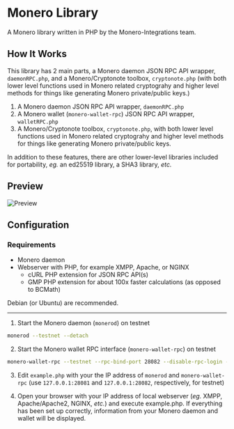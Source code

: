 # Monero Library
A Monero library written in PHP by the Monero-Integrations team.

## How It Works
This library has 2 main parts, a Monero daemon JSON RPC API wrapper, `daemonRPC.php`, and a Monero/Cryptonote toolbox, `cryptonote.php` (with both lower level functions used in Monero related cryptograhy and higher level methods for things like generating Monero private/public keys.)

1. A Monero daemon JSON RPC API wrapper, `daemonRPC.php`
2. A Monero wallet (`monero-wallet-rpc`) JSON RPC API wrapper, `walletRPC.php`
3. A Monero/Cryptonote toolbox, `cryptonote.php`, with both lower level functions used in Monero related cryptograhy and higher level methods for things like generating Monero private/public keys.

In addition to these features, there are other lower-level libraries included for portability, *eg.* an ed25519 library, a SHA3 library, *etc.*

## Preview
![Preview](https://user-images.githubusercontent.com/4107993/37871070-c2ab36a8-2f99-11e8-9860-bc208230e47e.png)

## Configuration
### Requirements
 - Monero daemon
 - Webserver with PHP, for example XMPP, Apache, or NGINX
    - cURL PHP extension for JSON RPC API(s)
    - GMP PHP extension for about 100x faster calculations (as opposed to BCMath)

Debian (or Ubuntu) are recommended.
 
---

1. Start the Monero daemon (`monerod`) on testnet
```bash
monerod --testnet --detach
```

2. Start the Monero wallet RPC interface (`monero-wallet-rpc`) on testnet
```bash
monero-wallet-rpc --testnet --rpc-bind-port 28082 --disable-rpc-login --wallet-dir /path/to/wallet/directory
```

3. Edit `example.php` with your the IP address of `monerod` and `monero-wallet-rpc` (use `127.0.0.1:28081` and `127.0.0.1:28082`, respectively, for testnet)

4. Open your browser with your IP address of local webserver (*eg.* XMPP, Apache/Apache2, NGINX, *etc.*) and execute example.php.  If everything has been set up correctly, information from your Monero daemon and wallet will be displayed.

